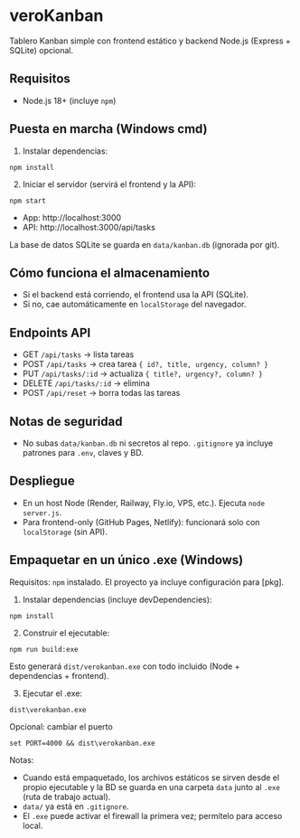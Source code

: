 # veroKanban

Tablero Kanban simple con frontend estático y backend Node.js (Express + SQLite) opcional.

## Requisitos
- Node.js 18+ (incluye `npm`)

## Puesta en marcha (Windows cmd)

1. Instalar dependencias:
```
npm install
```

2. Iniciar el servidor (servirá el frontend y la API):
```
npm start
```

- App: http://localhost:3000
- API: http://localhost:3000/api/tasks

La base de datos SQLite se guarda en `data/kanban.db` (ignorada por git).

## Cómo funciona el almacenamiento
- Si el backend está corriendo, el frontend usa la API (SQLite).
- Si no, cae automáticamente en `localStorage` del navegador.

## Endpoints API
- GET `/api/tasks` → lista tareas
- POST `/api/tasks` → crea tarea `{ id?, title, urgency, column? }`
- PUT `/api/tasks/:id` → actualiza `{ title?, urgency?, column? }`
- DELETE `/api/tasks/:id` → elimina
- POST `/api/reset` → borra todas las tareas

## Notas de seguridad
- No subas `data/kanban.db` ni secretos al repo. `.gitignore` ya incluye patrones para `.env`, claves y BD.

## Despliegue
- En un host Node (Render, Railway, Fly.io, VPS, etc.). Ejecuta `node server.js`.
- Para frontend-only (GitHub Pages, Netlify): funcionará solo con `localStorage` (sin API).

## Empaquetar en un único .exe (Windows)

Requisitos: `npm` instalado. El proyecto ya incluye configuración para [pkg].

1. Instalar dependencias (incluye devDependencies):
```
npm install
```

2. Construir el ejecutable:
```
npm run build:exe
```
Esto generará `dist/verokanban.exe` con todo incluido (Node + dependencias + frontend).

3. Ejecutar el .exe:
```
dist\verokanban.exe
```
Opcional: cambiar el puerto
```
set PORT=4000 && dist\verokanban.exe
```

Notas:
- Cuando está empaquetado, los archivos estáticos se sirven desde el propio ejecutable y la BD se guarda en una carpeta `data` junto al `.exe` (ruta de trabajo actual).
- `data/` ya está en `.gitignore`.
- El `.exe` puede activar el firewall la primera vez; permítelo para acceso local.
